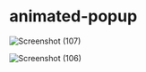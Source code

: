 # animated-popup
![Screenshot (107)](https://user-images.githubusercontent.com/55022376/91123377-543fe300-e6ba-11ea-9be6-f0fb59aa0082.png)

![Screenshot (106)](https://user-images.githubusercontent.com/55022376/91123252-075c0c80-e6ba-11ea-9428-fee65c931a62.png)
